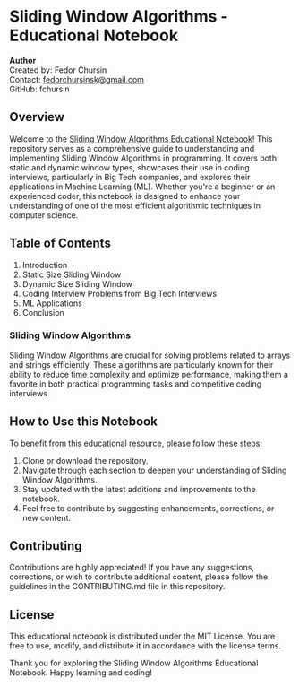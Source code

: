 # Sliding Window Algorithms - Educational Notebook

**Author**  
Created by: Fedor Chursin  
Contact: fedorchursinsk@gmail.com  
GitHub: fchursin

## Overview

Welcome to the [Sliding Window Algorithms Educational Notebook](https://github.com/fchursin/Sliding-Windows/blob/main/Sliding-Windows.ipynb)! This repository serves as a comprehensive guide to understanding and implementing Sliding Window Algorithms in programming. It covers both static and dynamic window types, showcases their use in coding interviews, particularly in Big Tech companies, and explores their applications in Machine Learning (ML). Whether you're a beginner or an experienced coder, this notebook is designed to enhance your understanding of one of the most efficient algorithmic techniques in computer science.

## Table of Contents

1. Introduction
2. Static Size Sliding Window
3. Dynamic Size Sliding Window
4. Coding Interview Problems from Big Tech Interviews
5. ML Applications
6. Conclusion

### Sliding Window Algorithms

Sliding Window Algorithms are crucial for solving problems related to arrays and strings efficiently. These algorithms are particularly known for their ability to reduce time complexity and optimize performance, making them a favorite in both practical programming tasks and competitive coding interviews.

## How to Use this Notebook

To benefit from this educational resource, please follow these steps:

1. Clone or download the repository.
2. Navigate through each section to deepen your understanding of Sliding Window Algorithms.
3. Stay updated with the latest additions and improvements to the notebook.
4. Feel free to contribute by suggesting enhancements, corrections, or new content.

## Contributing

Contributions are highly appreciated! If you have any suggestions, corrections, or wish to contribute additional content, please follow the guidelines in the CONTRIBUTING.md file in this repository.

## License

This educational notebook is distributed under the MIT License. You are free to use, modify, and distribute it in accordance with the license terms.

Thank you for exploring the Sliding Window Algorithms Educational Notebook. Happy learning and coding!
